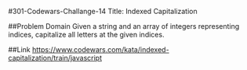 #301-Codewars-Challange-14
Title: Indexed Capitalization

##Problem Domain
Given a string and an array of integers representing indices, capitalize all letters at the given indices.
 
##Link 
https://www.codewars.com/kata/indexed-capitalization/train/javascript
